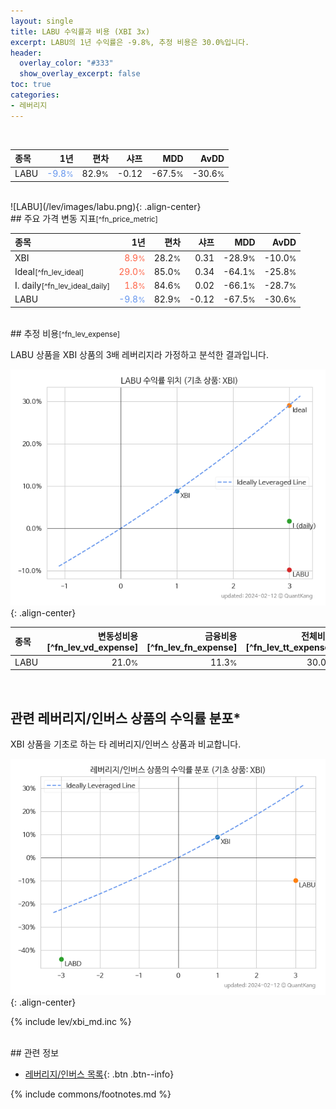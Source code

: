 ```yaml
---
layout: single
title: LABU 수익률과 비용 (XBI 3x)
excerpt: LABU의 1년 수익률은 -9.8%, 추정 비용은 30.0%입니다.
header:
  overlay_color: "#333"
  show_overlay_excerpt: false
toc: true
categories:
- 레버리지
---
```


<br>

| **종목** | **1년** | **편차** | **샤프** | **MDD** | **AvDD** |
| :------------ | ------: | -----------: | -------: | ------: | -------: |
| LABU | <span style="color: cornflowerblue">-9.8<small>%</small></span> | 82.9<small>%</small> | -0.12 | -67.5<small>%</small> | -30.6<small>%</small> |

<!-- more -->

<br>
![LABU](/lev/images/labu.png){: .align-center}

<br>
## 주요 가격 변동 지표<small>[^fn_price_metric]</small>



| **종목** | **1년** | **편차** | **샤프** | **MDD** | **AvDD** |
| :------------ | ------: | -----------: | -------: | ------: | -------: |
| XBI | <span style="color: tomato">8.9<small>%</small></span> | 28.2<small>%</small> | 0.31 | -28.9<small>%</small> | -10.0<small>%</small> |
| Ideal<small>[^fn_lev_ideal]</small> | <span style="color: tomato">29.0<small>%</small></span> | 85.0<small>%</small> | 0.34 | -64.1<small>%</small> | -25.8<small>%</small> |
| I. daily<small>[^fn_lev_ideal_daily]</small> | <span style="color: tomato">1.8<small>%</small></span> | 84.6<small>%</small> | 0.02 | -66.1<small>%</small> | -28.7<small>%</small> |
| LABU | <span style="color: cornflowerblue">-9.8<small>%</small></span> | 82.9<small>%</small> | -0.12 | -67.5<small>%</small> | -30.6<small>%</small> |

<br>
## 추정 비용<small>[^fn_lev_expense]</small><a id="expense"></a>

LABU 상품을 XBI 상품의 3배 레버리지라 가정하고 분석한 결과입니다.

![LABU](/lev/images/labu_ideal.png){: .align-center}

| **종목** | **변동성비용**[^fn_lev_vd_expense] | **금융비용**[^fn_lev_fn_expense] | **전체비용**[^fn_lev_tt_expense] |
| :------------ | ------: | -----------: | -------: |
| LABU | 21.0<small>%</small> | 11.3<small>%</small> | 30.0<small>%</small> |

<br>

## 관련 레버리지/인버스 상품의 수익률 분포*

XBI 상품을 기초로 하는 타 레버리지/인버스 상품과 비교합니다.

![XBI](/lev/images/xbi_ideal.png){: .align-center}

{% include lev/xbi_md.inc %}

<br>
## 관련 정보

- [레버리지/인버스 목록](/lev/){: .btn .btn--info}

{% include commons/footnotes.md %}